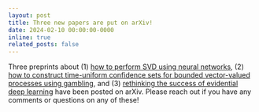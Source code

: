 ```yaml
---
layout: post
title: Three new papers are put on arXiv!
date: 2024-02-10 00:00:00-0000
inline: true
related_posts: false
---
```


Three preprints about (1) [how to perform SVD using neural networks](http://arxiv.org/abs/2402.03655), (2) [how to construct time-uniform confidence sets for bounded vector-valued processes using gambling](http://arxiv.org/abs/2402.03683), and (3) [rethinking the success of evidential deep learning](https://arxiv.org/abs/2402.06160) have been posted on arXiv. Please reach out if you have any comments or questions on any of these!
